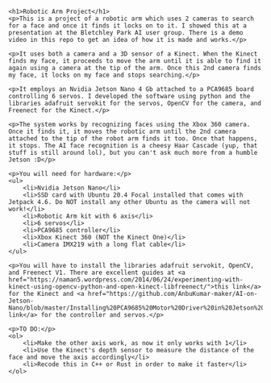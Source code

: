     <h1>Robotic Arm Project</h1>
    <p>This is a project of a robotic arm which uses 2 cameras to search for a face and once it finds it locks on to it. I showed this at a presentation at the Bletchley Park AI user group. There is a demo video in this repo to get an idea of how it is made and works.</p>

    <p>It uses both a camera and a 3D sensor of a Kinect. When the Kinect finds my face, it proceeds to move the arm until it is able to find it again using a camera at the tip of the arm. Once this 2nd camera finds my face, it locks on my face and stops searching.</p>

    <p>It employs an Nvidia Jetson Nano 4 Gb attached to a PCA9685 board controlling 6 servos. I developed the software using python and the libraries adafruit servokit for the servos, OpenCV for the camera, and Freenect for the Kinect.</p>

    <p>The system works by recognizing faces using the Xbox 360 camera. Once it finds it, it moves the robotic arm until the 2nd camera attached to the tip of the robot arm finds it too. Once that happens, it stops. The AI face recognition is a cheesy Haar Cascade (yup, that stuff is still around lol), but you can't ask much more from a humble Jetson :D</p>

    <p>You will need for hardware:</p>
    <ul>
        <li>Nvidia Jetson Nano</li>
        <li>SSD card with Ubuntu 20.4 Focal installed that comes with Jetpack 4.6. Do NOT install any other Ubuntu as the camera will not work!</li>
        <li>Robotic Arm kit with 6 axis</li>
        <li>6 servos</li>
        <li>PCA9685 controller</li>
        <li>Xbox Kinect 360 (NOT the Kinect One)</li>
        <li>Camera IMX219 with a long flat cable</li>
    </ul>

    <p>You will have to install the libraries adafruit servokit, OpenCV, and Freenect V1. There are excellent guides at <a href="https://naman5.wordpress.com/2014/06/24/experimenting-with-kinect-using-opencv-python-and-open-kinect-libfreenect/">this link</a> for the Kinect and <a href="https://github.com/AnbuKumar-maker/AI-on-Jetson-Nano/blob/master/Installing%20PCA9685%20Motor%20Driver%20in%20Jetson%20Nano">this link</a> for the controller and servos.</p>

    <p>TO DO:</p>
    <ol>
        <li>Make the other axis work, as now it only works with 1</li>
        <li>Use the Kinect's depth sensor to measure the distance of the face and move the axis accordingly</li>
        <li>Recode this in C++ or Rust in order to make it faster</li>
    </ol>
